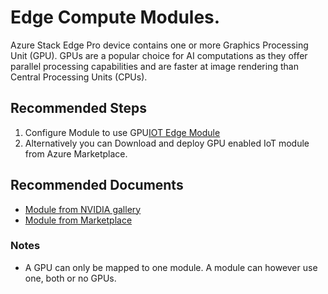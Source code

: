 <properties
  pagetitle="Edge Compute Modules."
  service="microsoft.databoxedge"
  resource="databoxedgedevices"
  ms.author="hadhand"
  selfhelptype="Generic"
  supporttopicids="32782324"
  productpesids="16597"
  cloudenvironments="public, fairfax, mooncake, blackforest, ussec, usnat"
  disableclouds=""
  articleid="b073b261-c7ce-4b56-b52a-b28d6e50a765"
  ownershipid="StorageMediaEdge_AzureStack_Edge" />
# Edge Compute Modules.

Azure Stack Edge Pro device contains one or more Graphics Processing Unit (GPU). GPUs are a popular choice for AI computations as they offer parallel processing capabilities and are faster at image rendering than Central Processing Units (CPUs).

## **Recommended Steps**

1.	Configure Module to use GPU[IOT Edge Module]( https://docs.microsoft.com/azure/databox-online/azure-stack-edge-j-series-configure-gpu-modules#configure-module-to-use-gpu)
2.	Alternatively you can Download and deploy GPU enabled IoT module from Azure Marketplace.


## **Recommended Documents**

* [Module from NVIDIA gallery]( https://docs.microsoft.com/azure/databox-online/azure-stack-edge-j-series-configure-gpu-modules)
* [Module from Marketplace]( https://docs.microsoft.com/azure/databox-online/azure-stack-edge-gpu-deploy-sample-module-marketplace)

### Notes

* A GPU can only be mapped to one module. A module can however use one, both or no GPUs.
